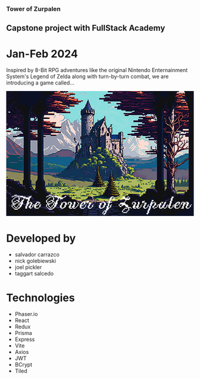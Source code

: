 ### Tower of Zurpalen
## Capstone project with FullStack Academy
# Jan-Feb 2024

Inspired by 8-Bit RPG adventures like the original Nintendo Enternainment System's Legend of Zelda along with turn-by-turn combat, we are introducing a game called...

![Tower of Zurpalen](public/assets/readme/toz_title_castle.png)

# Developed by
- salvador carrazco
- nick golebiewski
- joel pickler 
- taggart salcedo

# Technologies
- Phaser.io
- React
- Redux
- Prisma
- Express
- Vite 
- Axios
- JWT
- BCrypt
- Tiled
